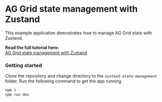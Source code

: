 # AG Grid state management with Zustand

This example application demostrates how to manage AG Grid state with Zustand. 

**Read the full tutorial here:**  
[AG Grid state management with Zustand](https://blog.ag-grid.com/mange-ag-grid-react-table-state-with-zustand/)

### Getting started

Clone the repository and change directory to the `zustand-state-management` folder. Run the following command
to get the app running

```bash
npm i 
npm run dev
```
